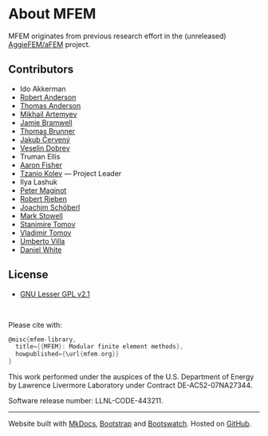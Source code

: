 # About MFEM

MFEM originates from previous research effort in the (unreleased) [AggieFEM/aFEM](http://www.math.tamu.edu/research/vigre/archive/2000c-Lazarov.html) project.

## Contributors

- Ido Akkerman
- [Robert Anderson](http://people.llnl.gov/anderson110)
- [Thomas Anderson](http://www.its.caltech.edu/~tganders)
- [Mikhail Artemyev](https://github.com/martemyev)
- [Jamie Bramwell](http://people.llnl.gov/bramwell1)
- [Thomas Brunner](http://people.llnl.gov/brunner6)
- [Jakub Červený](https://www.linkedin.com/in/jcerveny)
- [Veselin Dobrev](http://people.llnl.gov/dobrev1)
- Truman Ellis
- [Aaron Fisher](http://people.llnl.gov/fisher47)
- [Tzanio Kolev](http://people.llnl.gov/kolev1) &mdash; Project Leader
- Ilya Lashuk
- [Peter Maginot](http://www.krellinst.org/csgf/alumni/profile?n=maginot2010)
- [Robert Rieben](http://people.llnl.gov/rieben1)
- [Joachim Schöberl](http://www.asc.tuwien.ac.at/~schoeberl/wiki/index.php/Joachim_Sch%C3%B6berl)
- [Mark Stowell](http://people.llnl.gov/stowell1)
- [Stanimire Tomov](http://icl.cs.utk.edu/~tomov)
- [Vladimir Tomov](http://people.llnl.gov/tomov2)
- [Umberto Villa](http://users.ices.utexas.edu/~uvilla/)
- [Daniel White](http://people.llnl.gov/white37)


## License

- [GNU Lesser GPL v2.1](http://www.gnu.org/licenses/lgpl-2.1.html)



<br>

Please cite with:
```c
@misc{mfem-library,
  title={{MFEM}: Modular finite element methods},
  howpublished={\url{mfem.org}}
}
```

This work performed under the auspices of the U.S. Department of Energy
by Lawrence Livermore Laboratory under Contract DE-AC52-07NA27344.

Software release number: LLNL-CODE-443211.

----

Website built with [MkDocs](http://www.mkdocs.org/), [Bootstrap](http://getbootstrap.com/)
and [Bootswatch](http://bootswatch.com/). Hosted on [GitHub](http://github.com/mfem/).

